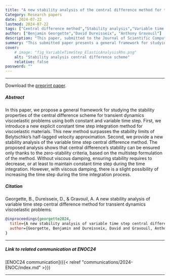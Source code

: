 ```yaml
---
title: "A new stability analysis of the central difference method for transient dynamics viscoelastic problems" 
Category: Research papers
date: 2024-07-22
lastmod: 2024-07-22
tags: ["Central difference method","Stability analysis","Variable time step","Viscoelasticity","Transient dynamics"]
author: ["Benjamin Georgette","David Dureisseix", "Anthony Gravouil"]
description: "This paper, submitted to the Journal of Scientific Computing" 
summary: "This submitted paper presents a general framework for studying the stability properties of the central difference scheme for transient dynamics viscoelastic problems using both constant and variable time step " 
cover:
    # image: "fig_VariableTimeStep_ElasticAnalysisRho.png"
    alt: "Stability analysis central difference scheme"
    relative: false
password: ""
---
```


---

 Download the [preprint paper](./GEORGETTE_DUREISSEIX_GRAVOUIL_manuscript.pdf).

##### Abstract

In this paper, we propose a general framework for studying the stability properties of the central difference scheme for transient dynamics viscoelastic problems using both constant and variable time step. First, we introduce a new explicit constant time step integration method for viscoelastic materials. This new method surpasses the stability limits of Belytschko’s half-lagged velocity approximation. Second, we provide a new stability analysis of the variable time step central difference method. The proposed analysis shows that central difference’s stability can be ensured only thanks to the zero-stability criteria, based on the multistep formulation of the method. Without viscous damping, ensuring stability requires to decrease, or at least to maintain constant time step during the time integration. However, with viscous damping, there is a slight possibility of increasing the time step during the time integration process.

##### Citation

Georgette, B., Dureisseix, D., & Gravouil, A. A new stability analysis of variable time step central difference method for transient dynamics viscoelastic problems.

```BibTeX
@inproceedings{georgette2024,
  title={A new stability analysis of variable time step central difference method for transient dynamics viscoelastic problems},
  author={Georgette, Benjamin and Dureisseix, David and Gravouil, Anthony}
}
```
--- 
##### Link to related communication at ENOC24 
[ENOC24 communication]({{< relref "communications/2024-ENOC/index.md" >}})

---